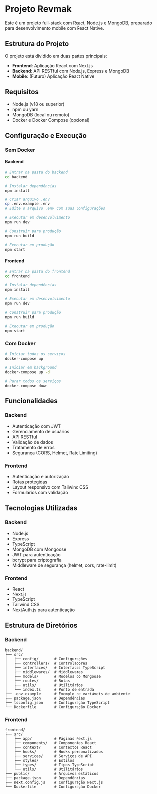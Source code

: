 # Projeto Revmak

Este é um projeto full-stack com React, Node.js e MongoDB, preparado para desenvolvimento mobile com React Native.

## Estrutura do Projeto

O projeto está dividido em duas partes principais:

- **Frontend**: Aplicação React com Next.js
- **Backend**: API RESTful com Node.js, Express e MongoDB
- **Mobile**: (Futuro) Aplicação React Native

## Requisitos

- Node.js (v18 ou superior)
- npm ou yarn
- MongoDB (local ou remoto)
- Docker e Docker Compose (opcional)

## Configuração e Execução

### Sem Docker

#### Backend

```bash
# Entrar na pasta do backend
cd backend

# Instalar dependências
npm install

# Criar arquivo .env
cp .env.example .env
# Edite o arquivo .env com suas configurações

# Executar em desenvolvimento
npm run dev

# Construir para produção
npm run build

# Executar em produção
npm start
```

#### Frontend

```bash
# Entrar na pasta do frontend
cd frontend

# Instalar dependências
npm install

# Executar em desenvolvimento
npm run dev

# Construir para produção
npm run build

# Executar em produção
npm start
```

### Com Docker

```bash
# Iniciar todos os serviços
docker-compose up

# Iniciar em background
docker-compose up -d

# Parar todos os serviços
docker-compose down
```

## Funcionalidades

### Backend

- Autenticação com JWT
- Gerenciamento de usuários
- API RESTful
- Validação de dados
- Tratamento de erros
- Segurança (CORS, Helmet, Rate Limiting)

### Frontend

- Autenticação e autorização
- Rotas protegidas
- Layout responsivo com Tailwind CSS
- Formulários com validação

## Tecnologias Utilizadas

### Backend

- Node.js
- Express
- TypeScript
- MongoDB com Mongoose
- JWT para autenticação
- bcrypt para criptografia
- Middleware de segurança (helmet, cors, rate-limit)

### Frontend

- React
- Next.js
- TypeScript
- Tailwind CSS
- NextAuth.js para autenticação

## Estrutura de Diretórios

### Backend

```
backend/
├── src/
│   ├── config/       # Configurações
│   ├── controllers/  # Controladores
│   ├── interfaces/   # Interfaces TypeScript
│   ├── middlewares/  # Middlewares
│   ├── models/       # Modelos do Mongoose
│   ├── routes/       # Rotas
│   ├── utils/        # Utilitários
│   └── index.ts      # Ponto de entrada
├── .env.example      # Exemplo de variáveis de ambiente
├── package.json      # Dependências
├── tsconfig.json     # Configuração TypeScript
└── Dockerfile        # Configuração Docker
```

### Frontend

```
frontend/
├── src/
│   ├── app/          # Páginas Next.js
│   ├── components/   # Componentes React
│   ├── context/      # Contextos React
│   ├── hooks/        # Hooks personalizados
│   ├── services/     # Serviços de API
│   ├── styles/       # Estilos
│   ├── types/        # Tipos TypeScript
│   └── utils/        # Utilitários
├── public/           # Arquivos estáticos
├── package.json      # Dependências
├── next.config.js    # Configuração Next.js
└── Dockerfile        # Configuração Docker
``` 